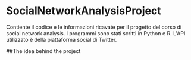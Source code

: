 # SocialNetworkAnalysisProject

Contiente il codice e le informazioni ricavate per il progetto del corso di social network analysis.
I programmi sono stati scritti in Python e R.
L'API utilizzato è della piattaforma social di Twitter.

##The idea behind the project

